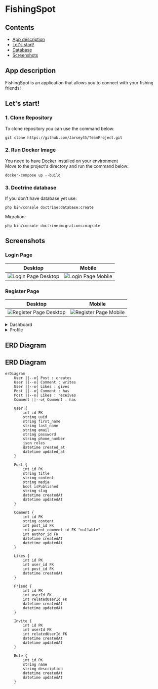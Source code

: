 # FishingSpot

## Contents
- [App description](#app-description)
- [Let's start!](#lets-start)
- [Database](#doctrine-database)
- [Screenshots](#screenshots)







## App description
FishingSpot is an application that allows you to connect with your fishing friends!

## Let's start!

### 1. Clone Repository
To clone repository you can use the command below:
```shell
git clone https://github.com/Jarsey45/TeamProject.git
```

### 2. Run Docker Image
You need to have [Docker](https://www.docker.com/) installed on your environment  
Move to the project's directory and run the command below:

```shell
docker-compose up --build
```
### 3. Doctrine database

If you don't have database yet use:
```shell
php bin/console doctrine:database:create
```
Migration:
```shell
php bin/console doctrine:migrations:migrate
```






## Screenshots

### Login Page
| Desktop       | Mobile     |
|:-------------:|:------------:|
|![Login Page Desktop](https://i.imgur.com/s5xLPnL.png) | ![Login Page Mobile](https://i.imgur.com/example.png)

### Register Page
| Desktop       | Mobile     |
|:-------------:|:------------:|
|![Register Page Desktop](https://i.imgur.com/YFZaJcY.png) | ![Register Page Mobile](https://i.imgur.com/example.png)

<details>
  <summary>Dashboard</summary>

  | Desktop       | Mobile     |
  |:-------------:|:------------:|
  |![Login Desktop](https://i.imgur.com/example.png) | ![Login Mobile](https://i.imgur.com/example.png)

</details>

<details>
  <summary>Profile</summary>

  | Desktop       | Mobile     |
  |:-------------:|:------------:|
  |![Register Desktop](https://i.imgur.com/example.png) | ![Register Mobile](https://i.imgur.com/example.png)

</details>

## ERD Diagram

## ERD Diagram

```mermaid
erDiagram
    User ||--o{ Post : creates
    User ||--o{ Comment : writes
    User ||--o{ Likes : gives
    Post ||--o{ Comment : has
    Post ||--o{ Likes : receives
    Comment ||--o{ Comment : has

    User {
        int id PK
        string uuid
        string first_name
        string last_name
        string email
        string password
        string phone_number
        json roles
        datetime created_at
        datetime updated_at
    }

    Post {
        int id PK
        string title
        string content
        string media
        bool isPublished
        string slug
        datetime createdAt
        datetime updatedAt
    }

    Comment {
        int id PK
        string content
        int post_id FK
        int parent_comment_id FK "nullable"
        int author_id FK
        datetime createdAt
        datetime updatedAt
    }

    Likes {
        int id PK
        int user_id FK
        int post_id FK
        datetime createdAt
    }

    Friend {
        int id PK
        int userId FK
        int relatedUserId FK
        datetime createdAt
        datetime updatedAt
    }

    Invite {
        int id PK
        int userId FK
        int relatedUserId FK
        datetime createdAt
        datetime updatedAt
    }

    Role {
        int id PK
        string name
        string description
        datetime createdAt
        datetime updatedAt
    }
```
